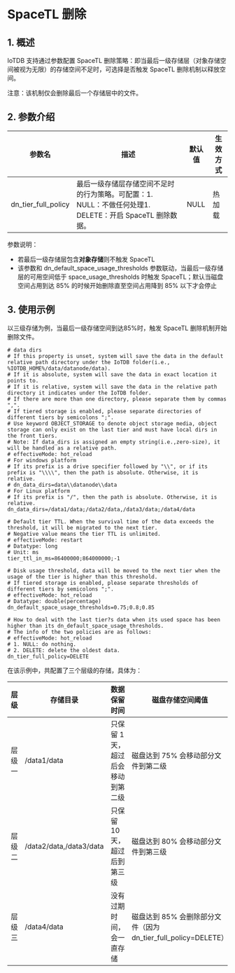 <!--

    Licensed to the Apache Software Foundation (ASF) under one
    or more contributor license agreements.  See the NOTICE file
    distributed with this work for additional information
    regarding copyright ownership.  The ASF licenses this file
    to you under the Apache License, Version 2.0 (the
    "License"); you may not use this file except in compliance
    with the License.  You may obtain a copy of the License at
    
        http://www.apache.org/licenses/LICENSE-2.0
    
    Unless required by applicable law or agreed to in writing,
    software distributed under the License is distributed on an
    "AS IS" BASIS, WITHOUT WARRANTIES OR CONDITIONS OF ANY
    KIND, either express or implied.  See the License for the
    specific language governing permissions and limitations
    under the License.

-->

# SpaceTL 删除

## 1. 概述

IoTDB 支持通过参数配置 SpaceTL 删除策略：即当最后一级存储层（对象存储空间被视为无限）的存储空间不足时，可选择是否触发 SpaceTL 删除机制以释放空间。

注意：该机制仅会删除最后一个存储层中的文件。

## 2. 参数介绍

| 参数名                 | 描述                                                                                                    | 默认值 | 生效方式 |
| ------------------------ | --------------------------------------------------------------------------------------------------------- | -------- | ---------- |
| dn\_tier\_full\_policy | 最后一级存储层存储空间不足时的行为策略。可配置：1. NULL：不做任何处理1. DELETE：开启 SpaceTL 删除数据。 | NULL   | 热加载   |

参数说明：

* 若最后一级存储层包含**对象存储**则不触发 SpaceTL
* 该参数和 dn\_default\_space\_usage\_thresholds 参数联动，当最后一级存储层的可用空间低于 space\_usage\_thresholds 时触发 SpaceTL；默认当磁盘空间占用到达 85% 的时候开始删除直至空间占用降到 85% 以下才会停止

## 3. 使用示例

以三级存储为例，当最后一级存储空间到达85%时，触发 SpaceTL 删除机制开始删除文件。

```Properties
# data dirs
# If this property is unset, system will save the data in the default relative path directory under the IoTDB folder(i.e., %IOTDB_HOME%/data/datanode/data).
# If it is absolute, system will save the data in exact location it points to.
# If it is relative, system will save the data in the relative path directory it indicates under the IoTDB folder.
# If there are more than one directory, please separate them by commas ",".
# If tiered storage is enabled, please separate directories of different tiers by semicolons ";".
# Use keyword OBJECT_STORAGE to denote object storage media, object storage can only exist on the last tier and must have local dirs in the front tiers.
# Note: If data_dirs is assigned an empty string(i.e.,zero-size), it will be handled as a relative path.
# effectiveMode: hot_reload
# For windows platform
# If its prefix is a drive specifier followed by "\\", or if its prefix is "\\\\", then the path is absolute. Otherwise, it is relative.
# dn_data_dirs=data\\datanode\\data
# For Linux platform
# If its prefix is "/", then the path is absolute. Otherwise, it is relative.
dn_data_dirs=/data1/data;/data2/data,/data3/data;/data4/data

# Default tier TTL. When the survival time of the data exceeds the threshold, it will be migrated to the next tier.
# Negative value means the tier TTL is unlimited.
# effectiveMode: restart
# Datatype: long
# Unit: ms
tier_ttl_in_ms=86400000;864000000;-1

# Disk usage threshold, data will be moved to the next tier when the usage of the tier is higher than this threshold.
# If tiered storage is enabled, please separate thresholds of different tiers by semicolons ";".
# effectiveMode: hot_reload
# Datatype: double(percentage)
dn_default_space_usage_thresholds=0.75;0.8;0.85

# How to deal with the last tier?s data when its used space has been higher than its dn_default_space_usage_thresholds.
# The info of the two policies are as follows:
# effectiveMode: hot_reload
# 1. NULL: do nothing.
# 2. DELETE: delete the oldest data.
dn_tier_full_policy=DELETE
```

在该示例中，共配置了三个层级的存储，具体为：

| 层级   | 存储目录                | 数据保留时间                      | 磁盘存储空间阈值                                                 |
| -------- | ------------------------- | ----------------------------------- | ------------------------------------------------------------------ |
| 层级一 | /data1/data             | 只保留 1 天，超过后会移动到第二级 | 磁盘达到 75% 会移动部分文件到第二级                              |
| 层级二 | /data2/data,/data3/data | 只保留 10 天，超过后到第三级      | 磁盘达到 80% 会移动部分文件到第三级                              |
| 层级三 | /data4/data             | 没有过期时间，会一直存储          | 磁盘达到 85% 会删除部分文件（因为dn\_tier\_full\_policy=DELETE） |
